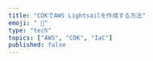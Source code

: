 ```yaml
---
title: "CDKでAWS Lightsailを作成する方法"
emoji: " 🤖"
type: "tech"
topics: ["AWS", "CDK", "IaC"]
published: false
---
```


